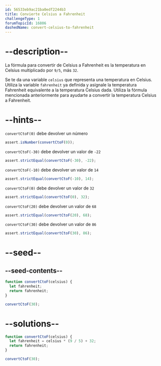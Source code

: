 ```yaml
---
id: 56533eb9ac21ba0edf2244b3
title: Convierte Celsius a Fahrenheit
challengeType: 1
forumTopicId: 16806
dashedName: convert-celsius-to-fahrenheit
---
```


# --description--

La fórmula para convertir de Celsius a Fahrenheit es la temperatura en Celsius multiplicado por `9/5`, más `32`.

Se te da una variable `celsius` que representa una temperatura en Celsius. Utiliza la variable `fahrenheit` ya definida y asígnale la temperatura Fahrenheit equivalente a la temperatura Celsius dada. Utiliza la fórmula mencionada anteriormente para ayudarte a convertir la temperatura Celsius a Fahrenheit.

# --hints--

`convertCtoF(0)` debe devolver un número

```js
assert.isNumber(convertCtoF(0));
```

`convertCtoF(-30)` debe devolver un valor de `-22`

```js
assert.strictEqual(convertCtoF(-30), -22);
```

`convertCtoF(-10)` debe devolver un valor de `14`

```js
assert.strictEqual(convertCtoF(-10), 14);
```

`convertCtoF(0)` debe devolver un valor de `32`

```js
assert.strictEqual(convertCtoF(0), 32);
```

`convertCtoF(20)` debe devolver un valor de `68`

```js
assert.strictEqual(convertCtoF(20), 68);
```

`convertCtoF(30)` debe devolver un valor de `86`

```js
assert.strictEqual(convertCtoF(30), 86);
```

# --seed--

## --seed-contents--

```js
function convertCtoF(celsius) {
  let fahrenheit;
  return fahrenheit;
}

convertCtoF(30);
```

# --solutions--

```js
function convertCtoF(celsius) {
  let fahrenheit = celsius * (9 / 5) + 32;
  return fahrenheit;
}

convertCtoF(30);
```
